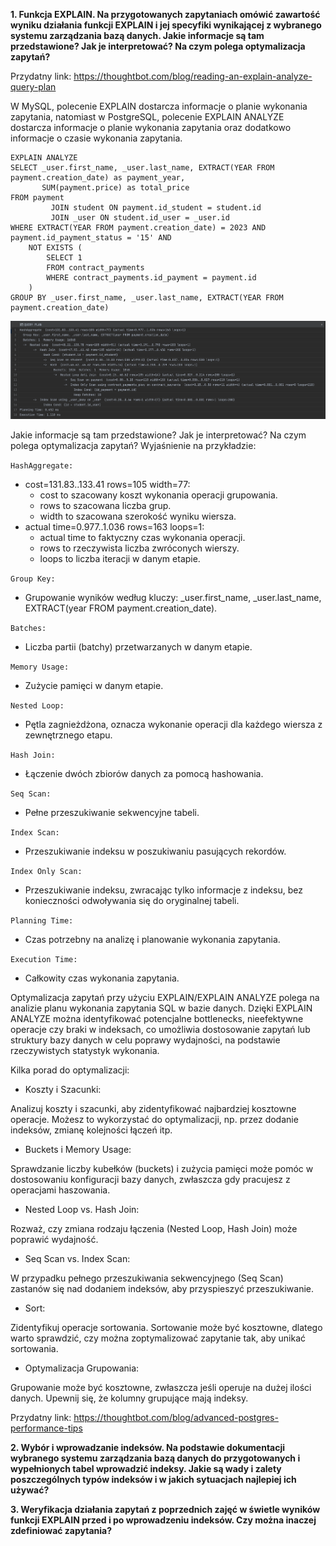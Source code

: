 **1. Funkcja EXPLAIN. Na przygotowanych zapytaniach omówić zawartość wyniku działania funkcji EXPLAIN
i jej specyfiki wynikającej z wybranego systemu zarządzania bazą danych. Jakie informacje są tam
przedstawione? Jak je interpretować? Na czym polega optymalizacja zapytań?**

Przydatny link: https://thoughtbot.com/blog/reading-an-explain-analyze-query-plan

W MySQL, polecenie EXPLAIN dostarcza informacje o planie wykonania zapytania, natomiast w PostgreSQL, polecenie EXPLAIN ANALYZE 
dostarcza informacje o planie wykonania zapytania oraz dodatkowo informacje o czasie wykonania zapytania.

```postgresql
EXPLAIN ANALYZE
SELECT _user.first_name, _user.last_name, EXTRACT(YEAR FROM payment.creation_date) as payment_year,
       SUM(payment.price) as total_price
FROM payment
         JOIN student ON payment.id_student = student.id
         JOIN _user ON student.id_user = _user.id
WHERE EXTRACT(YEAR FROM payment.creation_date) = 2023 AND payment.id_payment_status = '15' AND
    NOT EXISTS (
        SELECT 1
        FROM contract_payments
        WHERE contract_payments.id_payment = payment.id
    )
GROUP BY _user.first_name, _user.last_name, EXTRACT(YEAR FROM payment.creation_date)
```

![Zrzut ekranu 2023-11-19 o 18.28.02.png](src%2Fmain%2Fjava%2Fcom%2Fexample%2Fdatagenerator%2Fphotos%2FZrzut%20ekranu%202023-11-19%20o%2018.28.02.png)

Jakie informacje są tam przedstawione? Jak je interpretować? Na czym polega optymalizacja zapytań? Wyjaśnienie na przykładzie:

```HashAggregate:```

* cost=131.83..133.41 rows=105 width=77:
    * cost to szacowany koszt wykonania operacji grupowania.
    * rows to szacowana liczba grup.
    * width to szacowana szerokość wyniku wiersza.
* actual time=0.977..1.036 rows=163 loops=1:
    * actual time to faktyczny czas wykonania operacji.
    * rows to rzeczywista liczba zwróconych wierszy.
    * loops to liczba iteracji w danym etapie.

```Group Key:```

* Grupowanie wyników według kluczy: _user.first_name, _user.last_name, EXTRACT(year FROM payment.creation_date).

```Batches:```

* Liczba partii (batchy) przetwarzanych w danym etapie.

```Memory Usage:```

* Zużycie pamięci w danym etapie.

```Nested Loop:```

* Pętla zagnieżdżona, oznacza wykonanie operacji dla każdego wiersza z zewnętrznego etapu.

```Hash Join:```

* Łączenie dwóch zbiorów danych za pomocą hashowania.

```Seq Scan:```

* Pełne przeszukiwanie sekwencyjne tabeli.

```Index Scan:```

* Przeszukiwanie indeksu w poszukiwaniu pasujących rekordów.

```Index Only Scan:```

* Przeszukiwanie indeksu, zwracając tylko informacje z indeksu, bez konieczności odwoływania się do oryginalnej tabeli.

```Planning Time:```

* Czas potrzebny na analizę i planowanie wykonania zapytania.

```Execution Time:```

* Całkowity czas wykonania zapytania.


Optymalizacja zapytań przy użyciu EXPLAIN/EXPLAIN ANALYZE polega na analizie planu wykonania zapytania SQL w bazie danych. 
Dzięki EXPLAIN ANALYZE można identyfikować potencjalne bottlenecks, nieefektywne operacje czy braki w indeksach, co umożliwia 
dostosowanie zapytań lub struktury bazy danych w celu poprawy wydajności, na podstawie rzeczywistych statystyk wykonania.

Kilka porad do optymalizacji:
* Koszty i Szacunki:

Analizuj koszty i szacunki, aby zidentyfikować najbardziej kosztowne operacje. Możesz to wykorzystać do optymalizacji, np. przez dodanie indeksów, zmianę kolejności łączeń itp.
* Buckets i Memory Usage:

Sprawdzanie liczby kubełków (buckets) i zużycia pamięci może pomóc w dostosowaniu konfiguracji bazy danych, zwłaszcza gdy pracujesz z operacjami haszowania.
* Nested Loop vs. Hash Join:

Rozważ, czy zmiana rodzaju łączenia (Nested Loop, Hash Join) może poprawić wydajność.
* Seq Scan vs. Index Scan:

W przypadku pełnego przeszukiwania sekwencyjnego (Seq Scan) zastanów się nad dodaniem indeksów, aby przyspieszyć przeszukiwanie.
* Sort:

Zidentyfikuj operacje sortowania. Sortowanie może być kosztowne, dlatego warto sprawdzić, czy można zoptymalizować zapytanie tak, aby unikać sortowania.
* Optymalizacja Grupowania:

Grupowanie może być kosztowne, zwłaszcza jeśli operuje na dużej ilości danych. Upewnij się, że kolumny grupujące mają indeksy.


Przydatny link: https://thoughtbot.com/blog/advanced-postgres-performance-tips

**2. Wybór i wprowadzanie indeksów. Na podstawie dokumentacji wybranego systemu zarządzania bazą
danych do przygotowanych i wypełnionych tabel wprowadzić indeksy. Jakie są wady i zalety
poszczególnych typów indeksów i w jakich sytuacjach najlepiej ich używać?**



**3. Weryfikacja działania zapytań z poprzednich zajęć w świetle wyników funkcji EXPLAIN przed i po
wprowadzeniu indeksów. Czy można inaczej zdefiniować zapytania?**

